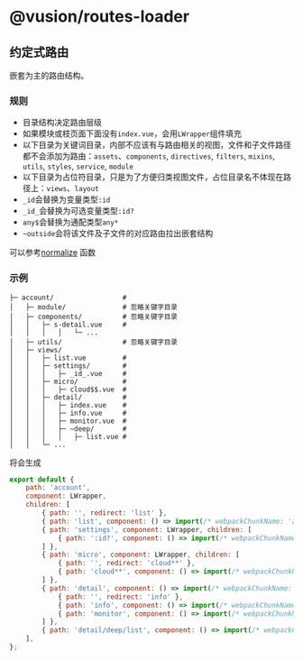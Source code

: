 # @vusion/routes-loader

## 约定式路由

嵌套为主的路由结构。

### 规则

- 目录结构决定路由层级
- 如果模块或枝页面下面没有`index.vue`，会用`LWrapper`组件填充
- 以下目录为关键词目录，内部不应该有与路由相关的视图，文件和子文件路径都不会添加为路由：`assets`、`components`, `directives`, `filters`, `mixins`, `utils`, `styles`, `service`, `module`
- 以下目录为占位符目录，只是为了方便归类视图文件，占位目录名不体现在路径上：`views`、`layout`
- `_id`会替换为变量类型`:id`
- `_id_`会替换为可选变量类型`:id?`
- `any$`会替换为通配类型`any*`
- `~outside`会将该文件及子文件的对应路由拉出嵌套结构

可以参考[normalize](normalize) 函数

### 示例

```
├─ account/                 #
│   ├─ module/              # 忽略关键字目录
│   ├─ components/          # 忽略关键字目录
│   │   ├─ s-detail.vue     #
│   │   │   │   └─ ...
│   ├─ utils/               # 忽略关键字目录
│   ├─ views/
│   │   ├─ list.vue         #
│   │   ├─ settings/        #
│   │   │   ├─ _id_.vue     #
│   │   ├─ micro/           #
│   │   │   ├─ cloud$$.vue  #
│   │   ├─ detail/          #
│   │   │   ├─ index.vue    #
│   │   │   ├─ info.vue     #
│   │   │   ├─ monitor.vue  #
│   │   │   ├─ ~deep/       #
│   │   │   │   ├─ list.vue #
│   │   └─ ...
```

将会生成

``` js
export default {
    path: 'account',
    component: LWrapper,
    children: [
        { path: '', redirect: 'list' },
        { path: 'list', component: () => import(/* webpackChunkName: 'account' */ './views/list.vue') },
        { path: 'settings', component: LWrapper, children: [
            { path: ':id?', component: () => import(/* webpackChunkName: 'account' */ './views/detail/_id_.vue') },
        ] },
        { path: 'micro', component: LWrapper, children: [
            { path: '', redirect: 'cloud**' },
            { path: 'cloud**', component: () => import(/* webpackChunkName: 'account' */ './views/micro/cloud.vue') },
        ] },
        { path: 'detail', component: () => import(/* webpackChunkName: 'account' */ './views/index.vue'), children: [
            { path: '', redirect: 'info' },
            { path: 'info', component: () => import(/* webpackChunkName: 'account' */ './views/detail/info.vue') },
            { path: 'monitor', component: () => import(/* webpackChunkName: 'account' */ './views/detail/monitor.vue') },
        ] },
        { path: 'detail/deep/list', component: () => import(/* webpackChunkName: 'account' */ './views/detail/deep/list.vue') },
    ],
};
```